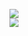 [![](https://img.shields.io/badge/Made%20With-Github%20Spray-lightgrey.svg?style=for-the-badge&logo=github)](https://github.com/Annihil/github-spray#13023)  
[![](https://i.imgur.com/2DrTn0Z.gif)](https://github.com/Annihil/github-spray)
